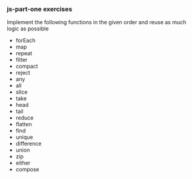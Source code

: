### js-part-one exercises  
Implement the following functions in the given order and reuse as much logic as possible

- forEach
- map
- repeat
- filter
- compact
- reject
- any
- all
- slice
- take
- head
- tail
- reduce
- flatten
- find
- unique
- difference
- union
- zip
- either
- compose
